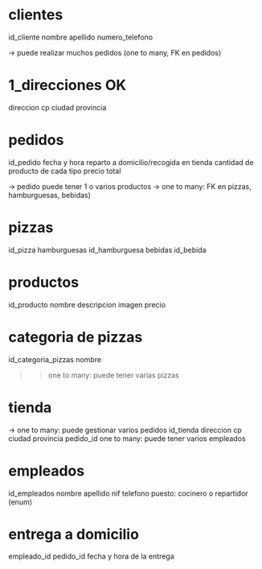 # clientes

id_cliente
nombre
apellido
numero_telefono

-> puede realizar muchos pedidos (one to many, FK en pedidos)

# 1_direcciones OK

direccion
cp
ciudad
provincia

# pedidos

id_pedido
fecha y hora
reparto a domicilio/recogida en tienda
cantidad de producto de cada tipo
precio total

-> pedido puede tener 1 o varios productos
-> one to many: FK en pizzas, hamburguesas, bebidas)

# pizzas

id_pizza
hamburguesas
id_hamburguesa
bebidas
id_bebida

# productos

id_producto
nombre
descripcion
imagen
precio

# categoria de pizzas

id_categoria_pizzas
nombre

> > one to many: puede tener varias pizzas

# tienda

-> one to many: puede gestionar varios pedidos
id_tienda
direccion
cp
ciudad
provincia
pedido_id
one to many: puede tener varios empleados

# empleados

id_empleados
nombre
apellido
nif
telefono
puesto: cocinero o repartidor (enum)

# entrega a domicilio

empleado_id
pedido_id
fecha y hora de la entrega
